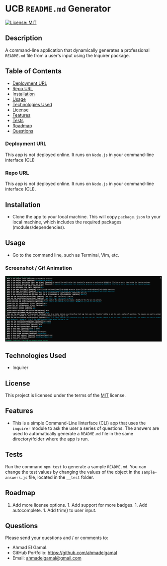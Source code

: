 # UCB `README.md` Generator

[![License: MIT](https://img.shields.io/badge/License-MIT-yellow.svg)](https://opensource.org/licenses/MIT)

## Description
A command-line application that dynamically generates a professional `README.md` file from a user's input using the Inquirer package.

## Table of Contents
- [Deployment URL](#Deployment-URL)
- [Repo URL](#Repo-URL)
- [Installation](#Installation)
- [Usage](#Usage)
- [Technologies Used](#Technologies-Used)
- [License](#License)
- [Features](#Features)
- [Tests](#Tests)
- [Roadmap](#Roadmap)
- [Questions](#Questions)

### Deployment URL
This app is not deployed online. It runs on `Node.js` in your command-line interface (CLI)

### Repo URL
This app is not deployed online. It runs on `Node.js` in your command-line interface (CLI).

## Installation
- Clone the app to your local machine. This will copy `package.json` to your local machine, which includes the required packages (modules/dependencies).

## Usage
- Go to the command line, such as Terminal, Vim, etc.
### Screenshot / Gif Animation
![Screenshot / Gif Animation](./assets/images/screenshot.png)


## Technologies Used
- Inquirer


## License
This project is licensed under the terms of the [MIT](https://opensource.org/licenses/MIT) license.

## Features
- This is a simple Command-Line Iinterface (CLI) app that uses the `inquirer` module to ask the user a series of questions. The answers are used to automatically generate a `README.md` file in the same directory/folder where the app is run.


## Tests
Run the command `npm test` to generate a sample `README.md`. You can change the test values by changing the values of the object in the `sample-answers.js` file, located in the `__test` folder.
## Roadmap
1. Add more license options. 1. Add support for more badges. 1. Add autocomplete. 1. Add trim() to user input.

## Questions
Please send your questions and / or comments to:
- Ahmad El Gamal.
- GitHub Portfolio: https://github.com/ahmadelgamal
- Email: ahmadelgamal@gmail.com
